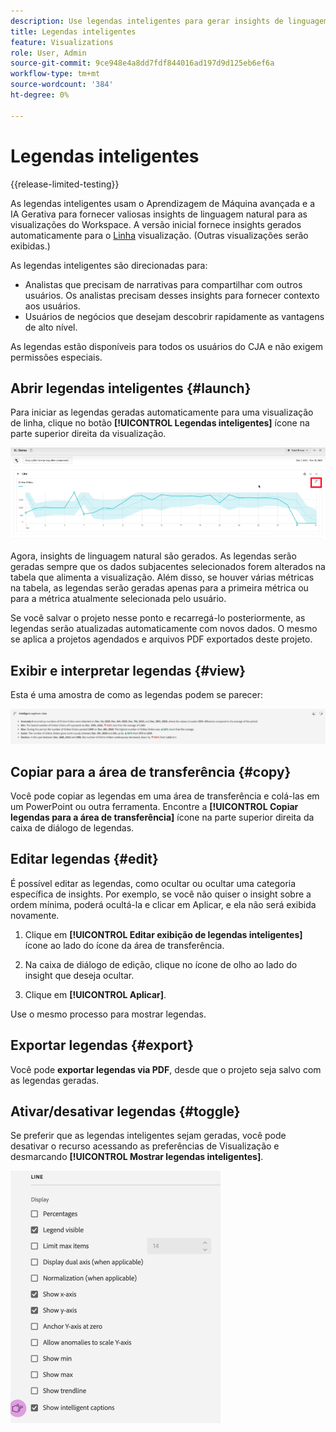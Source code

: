```yaml
---
description: Use legendas inteligentes para gerar insights de linguagem natural para exibir rapidamente as tendências nas visualizações.
title: Legendas inteligentes
feature: Visualizations
role: User, Admin
source-git-commit: 9ce948e4a8dd7fdf844016ad197d9d125eb6ef6a
workflow-type: tm+mt
source-wordcount: '384'
ht-degree: 0%

---
```



# Legendas inteligentes

{{release-limited-testing}}

As legendas inteligentes usam o Aprendizagem de Máquina avançada e a IA Gerativa para fornecer valiosas insights de linguagem natural para as visualizações do Workspace. A versão inicial fornece insights gerados automaticamente para o [Linha](line.md) visualização. (Outras visualizações serão exibidas.)

As legendas inteligentes são direcionadas para:

* Analistas que precisam de narrativas para compartilhar com outros usuários. Os analistas precisam desses insights para fornecer contexto aos usuários.
* Usuários de negócios que desejam descobrir rapidamente as vantagens de alto nível.

As legendas estão disponíveis para todos os usuários do CJA e não exigem permissões especiais.

## Abrir legendas inteligentes {#launch}

Para iniciar as legendas geradas automaticamente para uma visualização de linha, clique no botão **[!UICONTROL Legendas inteligentes]** ícone na parte superior direita da visualização.

![iniciar legendas inteligentes](assets/intell-caps-1.png)

Agora, insights de linguagem natural são gerados. As legendas serão geradas sempre que os dados subjacentes selecionados forem alterados na tabela que alimenta a visualização. Além disso, se houver várias métricas na tabela, as legendas serão geradas apenas para a primeira métrica ou para a métrica atualmente selecionada pelo usuário.

Se você salvar o projeto nesse ponto e recarregá-lo posteriormente, as legendas serão atualizadas automaticamente com novos dados. O mesmo se aplica a projetos agendados e arquivos PDF exportados deste projeto.

## Exibir e interpretar legendas {#view}

Esta é uma amostra de como as legendas podem se parecer:

![Legendas](assets/captions.png)

## Copiar para a área de transferência {#copy}

Você pode copiar as legendas em uma área de transferência e colá-las em um PowerPoint ou outra ferramenta. Encontre a **[!UICONTROL Copiar legendas para a área de transferência]** ícone na parte superior direita da caixa de diálogo de legendas.

## Editar legendas {#edit}

É possível editar as legendas, como ocultar ou ocultar uma categoria específica de insights. Por exemplo, se você não quiser o insight sobre a ordem mínima, poderá ocultá-la e clicar em Aplicar, e ela não será exibida novamente.

1. Clique em **[!UICONTROL Editar exibição de legendas inteligentes]** ícone ao lado do ícone da área de transferência.

1. Na caixa de diálogo de edição, clique no ícone de olho ao lado do insight que deseja ocultar.

1. Clique em **[!UICONTROL Aplicar]**.

Use o mesmo processo para mostrar legendas.

## Exportar legendas {#export}

Você pode **exportar legendas via PDF**, desde que o projeto seja salvo com as legendas geradas.

## Ativar/desativar legendas {#toggle}

Se preferir que as legendas inteligentes sejam geradas, você pode desativar o recurso acessando as preferências de Visualização e desmarcando **[!UICONTROL Mostrar legendas inteligentes]**.

![configurações de legenda](assets/toggle-captions.png)
